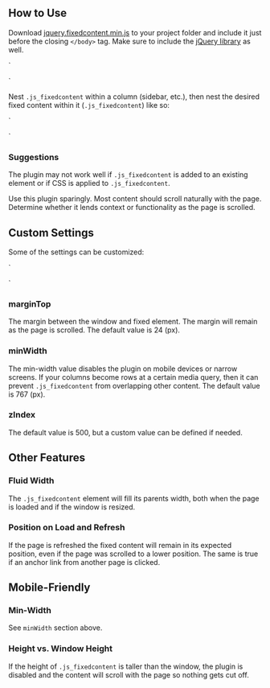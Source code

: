 ## How to Use

Download [jquery.fixedcontent.min.js](https://github.com/jeremychurch/FixedContent.js/blob/master/jquery.fixedcontent.min.js) to your project folder and include it just before the closing `</body>` tag. Make sure to include the [jQuery library](https://developers.google.com/speed/libraries/devguide#jquery) as well.

`  <script src='jquery.min.js'></script> 
  <script src='jquery.fixedcontent.min.js'></script> 
</body>`

Nest `.js_fixedcontent` within a column (sidebar, etc.), then nest the desired fixed content within it (`.js_fixedcontent`) like so:

`<div class="sidebar-or-column-or-whatever"> 
  <div class="js_fixedcontent"> 
    <!-- content, nav, map, controls, etc. --> 
  </div> 
</div>`

### Suggestions

The plugin may not work well if `.js_fixedcontent` is added to an existing element or if CSS is applied to `.js_fixedcontent`.

Use this plugin sparingly. Most content should scroll naturally with the page. Determine whether it lends context or functionality as the page is scrolled.

## Custom Settings

Some of the settings can be customized:

`<script src='jquery.fixedcontent.min.js'></script> 

<script> 
  $('.js_fixedcontent').fixedcontent({ 
    marginTop: 24, 
    minWidth: 767, 
    zIndex: 500 
  }); 
</script>`

### marginTop

The margin between the window and fixed element. The margin will remain as the page is scrolled. The default value is 24 (px).

### minWidth

The min-width value disables the plugin on mobile devices or narrow screens. If your columns become rows at a certain media query, then it can prevent `.js_fixedcontent` from overlapping other content. The default value is 767 (px).

### zIndex

The default value is 500, but a custom value can be defined if needed.

## Other Features

### Fluid Width

The `.js_fixedcontent` element will fill its parents width, both when the page is loaded and if the window is resized.

### Position on Load and Refresh

If the page is refreshed the fixed content will remain in its expected position, even if the page was scrolled to a lower position. The same is true if an anchor link from another page is clicked.

## Mobile-Friendly

### Min-Width

See `minWidth` section above.

### Height vs. Window Height

If the height of `.js_fixedcontent` is taller than the window, the plugin is disabled and the content will scroll with the page so nothing gets cut off.
